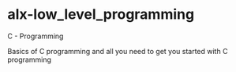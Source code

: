 # alx-low_level_programming
C - Programming 

Basics of C programming and all you need to get you started with C programming

